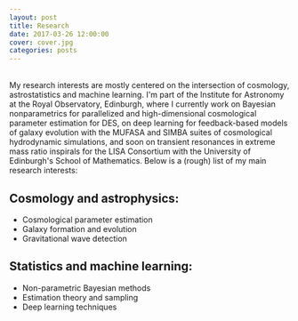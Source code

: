 ```yaml
---
layout: post
title: Research
date: 2017-03-26 12:00:00
cover: cover.jpg
categories: posts
---
```


<br>
My research interests are mostly centered on the intersection of cosmology, astrostatistics and machine learning. I'm part of the Institute for Astronomy at the Royal Observatory, Edinburgh, where I currently work on Bayesian nonparametrics for parallelized and high-dimensional cosmological parameter estimation for DES, on deep learning for feedback-based models of galaxy evolution with the MUFASA and SIMBA suites of cosmological hydrodynamic simulations, and soon on transient resonances in extreme mass ratio inspirals for the LISA Consortium with the University of Edinburgh's School of Mathematics. Below is a (rough) list of my main research interests:

## Cosmology and astrophysics:

* Cosmological parameter estimation
* Galaxy formation and evolution
* Gravitational wave detection

## Statistics and machine learning:

* Non-parametric Bayesian methods
* Estimation theory and sampling
* Deep learning techniques
